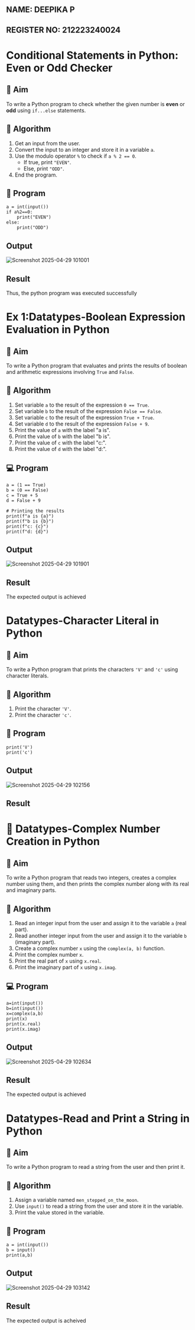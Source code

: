 ## NAME: DEEPIKA P
## REGISTER NO: 212223240024
# Conditional Statements in Python: Even or Odd Checker

## 🎯 Aim
To write a Python program to check whether the given number is **even** or **odd** using `if...else` statements.

## 🧠 Algorithm
1. Get an input from the user.
2. Convert the input to an integer and store it in a variable `a`.
3. Use the modulo operator `%` to check if `a % 2 == 0`.
   - If true, print `"EVEN"`.
   - Else, print `"ODD"`.
4. End the program.

## 🧾 Program
```
a = int(input())
if a%2==0:
    print("EVEN")
else:
    print("ODD")
```

## Output
![Screenshot 2025-04-29 101001](https://github.com/user-attachments/assets/a81270cd-cdd1-4c20-acd1-d8bae48047d7)


## Result

Thus, the python program was executed successfully

# Ex 1:Datatypes-Boolean Expression Evaluation in Python

## 🎯 Aim
To write a Python program that evaluates and prints the results of boolean and arithmetic expressions involving `True` and `False`.

## 🧠 Algorithm
1. Set variable `a` to the result of the expression `0 == True`.
2. Set variable `b` to the result of the expression `False == False`.
3. Set variable `c` to the result of the expression `True + True`.
4. Set variable `d` to the result of the expression `False + 9`.
5. Print the value of `a` with the label "a is".
6. Print the value of `b` with the label "b is".
7. Print the value of `c` with the label "c:".
8. Print the value of `d` with the label "d:".

## 💻 Program
```
a = (1 == True)
b = (0 == False)
c = True + 5
d = False + 9

# Printing the results
print(f"a is {a}")
print(f"b is {b}")
print(f"c: {c}")
print(f"d: {d}")
```

## Output
![Screenshot 2025-04-29 101901](https://github.com/user-attachments/assets/84efbfc3-41d1-4bd1-9b17-cdcaa49802dd)

## Result
The expected output is achieved 

# Datatypes-Character Literal in Python

## 🎯 Aim
To write a Python program that prints the characters `'V'` and `'c'` using character literals.

## 🧠 Algorithm
1. Print the character `'V'`.
2. Print the character `'c'`.

## 🧾 Program
```
print('V')
print('c')
```

## Output

![Screenshot 2025-04-29 102156](https://github.com/user-attachments/assets/c9a55b2f-1291-48ac-9142-294c86134d0f)

## Result

# 🧮 Datatypes-Complex Number Creation in Python

## 🎯 Aim
To write a Python program that reads two integers, creates a complex number using them, and then prints the complex number along with its real and imaginary parts.

## 🧠 Algorithm
1. Read an integer input from the user and assign it to the variable `a` (real part).
2. Read another integer input from the user and assign it to the variable `b` (imaginary part).
3. Create a complex number `x` using the `complex(a, b)` function.
4. Print the complex number `x`.
5. Print the real part of `x` using `x.real`.
6. Print the imaginary part of `x` using `x.imag`.

## 💻 Program
```
a=int(input())
b=int(input())
x=complex(a,b)
print(x)
print(x.real)
print(x.imag)
```

## Output
![Screenshot 2025-04-29 102634](https://github.com/user-attachments/assets/a3258f93-f8b0-4604-b941-280637e793d4)


## Result
The expected output is achieved 

# Datatypes-Read and Print a String in Python

## 🎯 Aim
To write a Python program to read a string from the user and then print it.

## 🧠 Algorithm
1. Assign a variable named `men_stepped_on_the_moon`.
2. Use `input()` to read a string from the user and store it in the variable.
3. Print the value stored in the variable.

## 🧾 Program
```
a = int(input())
b = input()
print(a,b)
```

## Output
![Screenshot 2025-04-29 103142](https://github.com/user-attachments/assets/7ea57ebb-3ba7-40f7-a2b7-863473c43c5c)


## Result
The expected output is acheived

